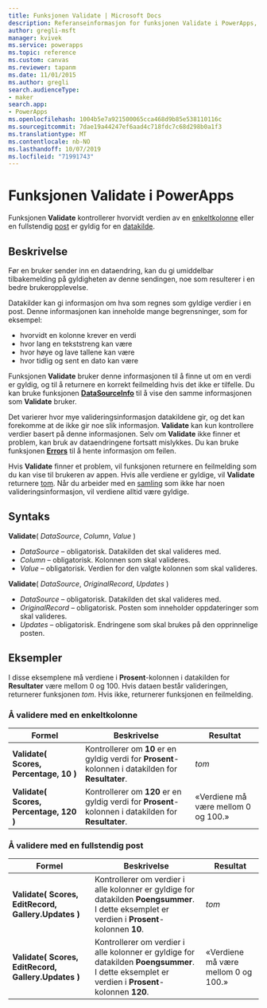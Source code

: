 ```yaml
---
title: Funksjonen Validate | Microsoft Docs
description: Referanseinformasjon for funksjonen Validate i PowerApps, inkludert syntaks og eksempler
author: gregli-msft
manager: kvivek
ms.service: powerapps
ms.topic: reference
ms.custom: canvas
ms.reviewer: tapanm
ms.date: 11/01/2015
ms.author: gregli
search.audienceType:
- maker
search.app:
- PowerApps
ms.openlocfilehash: 1004b5e7a921500065cca468d9b85e538110116c
ms.sourcegitcommit: 7dae19a44247ef6aad4c718fdc7c68d298b0a1f3
ms.translationtype: MT
ms.contentlocale: nb-NO
ms.lasthandoff: 10/07/2019
ms.locfileid: "71991743"
---
```

# <a name="validate-function-in-powerapps"></a>Funksjonen Validate i PowerApps
Funksjonen **Validate** kontrollerer hvorvidt verdien av en [enkeltkolonne](../working-with-tables.md#columns) eller en fullstendig [post](../working-with-tables.md#records) er gyldig for en [datakilde](../working-with-data-sources.md).  

## <a name="description"></a>Beskrivelse
Før en bruker sender inn en dataendring, kan du gi umiddelbar tilbakemelding på gyldigheten av denne sendingen, noe som resulterer i en bedre brukeropplevelse.

Datakilder kan gi informasjon om hva som regnes som gyldige verdier i en post. Denne informasjonen kan inneholde mange begrensninger, som for eksempel:

* hvorvidt en kolonne krever en verdi
* hvor lang en tekststreng kan være
* hvor høye og lave tallene kan være
* hvor tidlig og sent en dato kan være

Funksjonen **Validate** bruker denne informasjonen til å finne ut om en verdi er gyldig, og til å returnere en korrekt feilmelding hvis det ikke er tilfelle. Du kan bruke funksjonen **[DataSourceInfo](function-datasourceinfo.md)** til å vise den samme informasjonen som **Validate** bruker.

Det varierer hvor mye valideringsinformasjon datakildene gir, og det kan forekomme at de ikke gir noe slik informasjon. **Validate** kan kun kontrollere verdier basert på denne informasjonen. Selv om **Validate** ikke finner et problem, kan bruk av dataendringene fortsatt mislykkes. Du kan bruke funksjonen **[Errors](function-errors.md)** til å hente informasjon om feilen.

Hvis **Validate** finner et problem, vil funksjonen returnere en feilmelding som du kan vise til brukeren av appen. Hvis alle verdiene er gyldige, vil **Validate** returnere [tom](function-isblank-isempty.md). Når du arbeider med en [samling](../working-with-data-sources.md#collections) som ikke har noen valideringsinformasjon, vil verdiene alltid være gyldige.

## <a name="syntax"></a>Syntaks
**Validate**( *DataSource*, *Column*, *Value* )

* *DataSource* – obligatorisk. Datakilden det skal valideres med.
* *Column* – obligatorisk. Kolonnen som skal valideres.
* *Value* – obligatorisk. Verdien for den valgte kolonnen som skal valideres.

**Validate**( *DataSource*, *OriginalRecord*, *Updates* )

* *DataSource* – obligatorisk. Datakilden det skal valideres med.
* *OriginalRecord* – obligatorisk.  Posten som inneholder oppdateringer som skal valideres.
* *Updates* – obligatorisk.  Endringene som skal brukes på den opprinnelige posten.

## <a name="examples"></a>Eksempler
I disse eksemplene må verdiene i **Prosent**-kolonnen i datakilden for **Resultater** være mellom 0 og 100. Hvis dataen består valideringen, returnerer funksjonen *tom*. Hvis ikke, returnerer funksjonen en feilmelding.

### <a name="validate-with-a-single-column"></a>Å validere med en enkeltkolonne

| Formel | Beskrivelse | Resultat |
| --- | --- | --- |
| **Validate( Scores, Percentage, 10 )** |Kontrollerer om **10** er en gyldig verdi for **Prosent**-kolonnen i datakilden for **Resultater**. |*tom* |
| **Validate( Scores, Percentage, 120 )** |Kontrollerer om **120** er en gyldig verdi for **Prosent**-kolonnen i datakilden for **Resultater**. |«Verdiene må være mellom 0 og 100.» |

### <a name="validate-with-a-complete-record"></a>Å validere med en fullstendig post

| Formel | Beskrivelse | Resultat |
| --- | --- | --- |
| **Validate( Scores, EditRecord, Gallery.Updates )** |Kontrollerer om verdier i alle kolonner er gyldige for datakilden **Poengsummer**. I dette eksemplet er verdien i **Prosent**-kolonnen **10**. |*tom* |
| **Validate( Scores, EditRecord, Gallery.Updates )** | Kontrollerer om verdier i alle kolonner er gyldige for datakilden **Poengsummer**. I dette eksemplet er verdien i **Prosent**-kolonnen **120**. |«Verdiene må være mellom 0 og 100.» |

